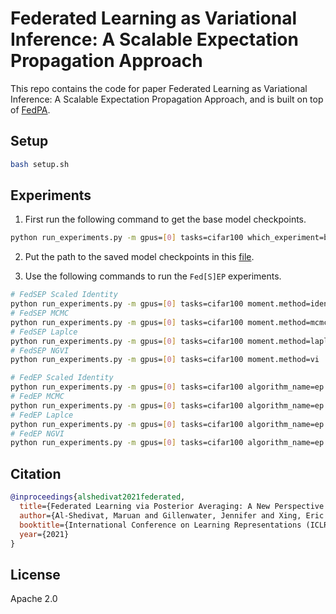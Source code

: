 # Federated Learning as Variational Inference: A Scalable Expectation Propagation Approach

This repo contains the code for paper Federated Learning as Variational Inference: A Scalable Expectation Propagation Approach, and is built on top of [FedPA](https://github.com/alshedivat/fedpa).

## Setup
```bash
bash setup.sh
```

## Experiments

1. First run the following command to get the base model checkpoints.
```bash
python run_experiments.py -m gpus=[0] tasks=cifar100 which_experiment=baseline base_file_name=baseline
```

2. Put the path to the saved model checkpoints in this [file](./federated/experiments/file_utils.py).

3. Use the following commands to run the `Fed[S]EP` experiments.
```bash
# FedSEP Scaled Identity
python run_experiments.py -m gpus=[0] tasks=cifar100 moment.method=identity moment.scale=500.0
# FedSEP MCMC
python run_experiments.py -m gpus=[0] tasks=cifar100 moment.method=mcmc     moment.scale=500.0 moment.shrinkage=1e-4
# FedSEP Laplce
python run_experiments.py -m gpus=[0] tasks=cifar100 moment.method=laplace  moment.scale=500.0 moment.num_epochs=5
# FedSEP NGVI
python run_experiments.py -m gpus=[0] tasks=cifar100 moment.method=vi       moment.scale=500.0 moment.num_epochs=5 moment.Lambda_decay_rate=0.99 moment.num_samples=5

# FedEP Scaled Identity
python run_experiments.py -m gpus=[0] tasks=cifar100 algorithm_name=ep moment.method=identity moment.scale=500.0 tasks.optim_max_norm=100.0
# FedEP MCMC
python run_experiments.py -m gpus=[0] tasks=cifar100 algorithm_name=ep moment.method=mcmc     moment.scale=500.0 tasks.optim_max_norm=300.0 moment.shrinkage=1e-4
# FedEP Laplce
python run_experiments.py -m gpus=[0] tasks=cifar100 algorithm_name=ep moment.method=laplace  moment.scale=500.0 tasks.optim_max_norm=6500.0 moment.num_epochs=10
# FedEP NGVI
python run_experiments.py -m gpus=[0] tasks=cifar100 algorithm_name=ep moment.method=vi       moment.scale=500.0 tasks.optim_max_norm=2000.0 moment.num_epochs=5 moment.Lambda_decay_rate=0.99 moment.num_samples=5
```

## Citation
```bibtex
@inproceedings{alshedivat2021federated,
  title={Federated Learning via Posterior Averaging: A New Perspective and Practical Algorithms},
  author={Al-Shedivat, Maruan and Gillenwater, Jennifer and Xing, Eric and Rostamizadeh, Afshin},
  booktitle={International Conference on Learning Representations (ICLR)},
  year={2021}
}
```

## License

Apache 2.0
